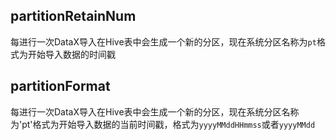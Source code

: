 ## partitionRetainNum

每进行一次DataX导入在Hive表中会生成一个新的分区，现在系统分区名称为`pt`格式为开始导入数据的时间戳

## partitionFormat

每进行一次DataX导入在Hive表中会生成一个新的分区，现在系统分区名称为'pt'格式为开始导入数据的当前时间戳，格式为`yyyyMMddHHmmss`或者`yyyyMMdd`     
